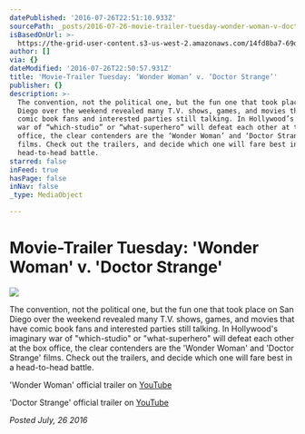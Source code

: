 ```yaml
---
datePublished: '2016-07-26T22:51:10.933Z'
sourcePath: _posts/2016-07-26-movie-trailer-tuesday-wonder-woman-v-doctor-strange.md
isBasedOnUrl: >-
  https://the-grid-user-content.s3-us-west-2.amazonaws.com/14fd8ba7-69d7-47e3-addc-420af4d65806.jpg
author: []
via: {}
dateModified: '2016-07-26T22:50:57.931Z'
title: 'Movie-Trailer Tuesday: ‘Wonder Woman’ v. ‘Doctor Strange’'
publisher: {}
description: >-
  The convention, not the political one, but the fun one that took place on San
  Diego over the weekend revealed many T.V. shows, games, and movies that have
  comic book fans and interested parties still talking. In Hollywood’s imaginary
  war of “which-studio” or “what-superhero” will defeat each other at the box
  office, the clear contenders are the ‘Wonder Woman’ and ‘Doctor Strange’
  films. Check out the trailers, and decide which one will fare best in a
  head-to-head battle.
starred: false
inFeed: true
hasPage: false
inNav: false
_type: MediaObject

---
```

# Movie-Trailer Tuesday: 'Wonder Woman' v. 'Doctor Strange'
![](https://the-grid-user-content.s3-us-west-2.amazonaws.com/14fd8ba7-69d7-47e3-addc-420af4d65806.jpg)

The convention, not the political one, but the fun one that took place on San Diego over the weekend revealed many T.V. shows, games, and movies that have comic book fans and interested parties still talking. In Hollywood's imaginary war of "which-studio" or "what-superhero" will defeat each other at the box office, the clear contenders are the 'Wonder Woman' and 'Doctor Strange' films. Check out the trailers, and decide which one will fare best in a head-to-head battle.

'Wonder Woman' official trailer on [YouTube][0]

'Doctor Strange' official trailer on [YouTube][1]

_Posted July, 26 2016_

[0]: https://www.youtube.com/watch?v=5lGoQhFb4NM
[1]: https://www.youtube.com/watch?v=HSzx-zryEgM